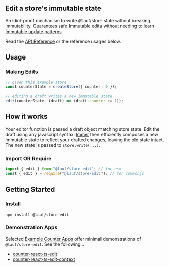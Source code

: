 ## Edit a store's immutable state

An idiot-proof mechanism to write @lauf/store state without breaking immutability. Guarantees safe Immutable edits without needing to learn [Immutable update patterns](https://redux.js.org/usage/structuring-reducers/immutable-update-patterns)

Read the [API Reference](https://cefn.com/lauf/api/modules/_lauf_store_edit.html) or the reference usages below.

## Usage

### Making Edits

```typescript
// given this example store
const counterState = createStore({ counter: 0 });

// editing a draft writes a new immutable state
edit(counterState, (draft) => (draft.counter += 1));
```

## How it works

Your editor function is passed a draft object matching store state. Edit the
draft using any javascript syntax. [Immer](https://www.npmjs.com/package/immer)
then efficiently composes a new Immutable state to reflect your drafted changes,
leaving the old state intact. The new state is passed to `store.write(...)`.

### Import OR Require

```javascript
import { edit } from "@lauf/store-edit"; // for esm
const { edit } = require("@lauf/store-edit"); // for commonjs
```

## Getting Started

### Install

```zsh
npm install @lauf/store-edit
```

### Demonstration Apps

Selected [Example Counter Apps](https://github.com/cefn/watchable/tree/main/apps) offer minimal demonstrations of `@lauf/store-edit`. See the following...

- [counter-react-ts-edit](https://github.com/cefn/watchable/tree/main/apps/counter-react-ts-edit#readme)
- [counter-react-ts-edit-context](https://github.com/cefn/watchable/tree/main/apps/counter-react-ts-edit-context#readme)
